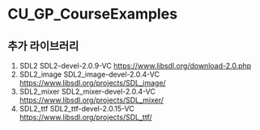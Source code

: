 # CU_GP_CourseExamples
## 추가 라이브러리
1. SDL2
SDL2-devel-2.0.9-VC
https://www.libsdl.org/download-2.0.php
2. SDL2_image
SDL2_image-devel-2.0.4-VC
https://www.libsdl.org/projects/SDL_image/
3. SDL2_mixer
SDL2_mixer-devel-2.0.4-VC
https://www.libsdl.org/projects/SDL_mixer/
4. SDL2_ttf
SDL2_ttf-devel-2.0.15-VC
https://www.libsdl.org/projects/SDL_ttf/
